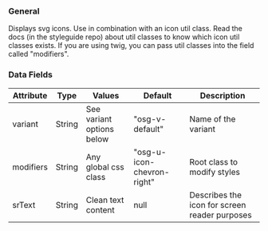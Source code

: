 ### General

Displays svg icons. Use in combination with an icon util class. Read the docs (in the styleguide repo) about util classes to know which icon util classes exists. If you are using twig, you can pass util classes into the field called "modifiers".

### Data Fields

| Attribute | Type   | Values                    | Default                    | Description                                   |
| --------- | ------ | ------------------------- | -------------------------- | --------------------------------------------- |
| variant   | String | See variant options below | "osg-v-default"            | Name of the variant                           |
| modifiers | String | Any global css class      | "osg-u-icon-chevron-right" | Root class to modify styles                   |
| srText    | String | Clean text content        | null                       | Describes the icon for screen reader purposes |
